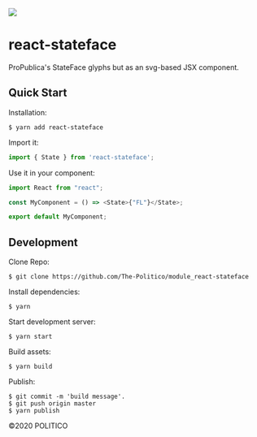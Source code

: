 ![](https://www.politico.com/interactives/cdn/images/badge.svg)

# react-stateface

ProPublica's StateFace glyphs but as an svg-based JSX component.

## Quick Start

Installation:

```
$ yarn add react-stateface
```

Import it:

```javascript
import { State } from 'react-stateface';
```

Use it in your component:

```javascript
import React from "react";

const MyComponent = () => <State>{"FL"}</State>;

export default MyComponent;
```

## Development

Clone Repo:

```
$ git clone https://github.com/The-Politico/module_react-stateface
```

Install dependencies:

```
$ yarn
```

Start development server:

```
$ yarn start
```

Build assets:

```
$ yarn build
```

Publish:

```
$ git commit -m 'build message'.
$ git push origin master
$ yarn publish
```


©2020 POLITICO
